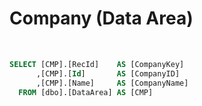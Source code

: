 # Company (Data Area)

<br />

``` sql
SELECT [CMP].[RecId]    AS [CompanyKey]
      ,[CMP].[Id]       AS [CompanyID]
      ,[CMP].[Name]     AS [CompanyName]
  FROM [dbo].[DataArea] AS [CMP]
```
